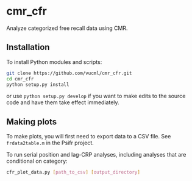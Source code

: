 # cmr_cfr
Analyze categorized free recall data using CMR.

## Installation

To install Python modules and scripts:

```bash
git clone https://github.com/vucml/cmr_cfr.git
cd cmr_cfr
python setup.py install
```

or use `python setup.py develop` if you want to make
edits to the source code and have them take effect
immediately.

## Making plots

To make plots, you will first need to export data to a
CSV file. See `frdata2table.m` in the Psifr project.

To run serial position and lag-CRP analyses, including
analyses that are conditional on category:

```bash
cfr_plot_data.py [path_to_csv] [output_directory]
```
